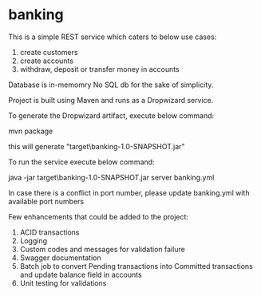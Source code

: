 # banking 
This is a simple REST service which caters to below use cases:
1. create customers
2. create accounts
3. withdraw, deposit or transfer money in accounts

Database is in-memomry No SQL db for the sake of simplicity.

Project is built using Maven and runs as a Dropwizard service.

To generate the Dropwizard artifact, execute below command:

mvn package

this will generate "target\banking-1.0-SNAPSHOT.jar"

To run the service execute below command:

java -jar target\banking-1.0-SNAPSHOT.jar server banking.yml

In case there is a conflict in port number, please update banking.yml with available port numbers

Few enhancements that could be added to the project:
1. ACID transactions
2. Logging
3. Custom codes and messages for validation failure
4. Swagger documentation
5. Batch job to convert Pending transactions into Committed transactions and update balance field in accounts
6. Unit testing for validations
